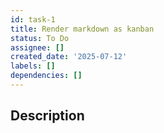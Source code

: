 ```yaml
---
id: task-1
title: Render markdown as kanban
status: To Do
assignee: []
created_date: '2025-07-12'
labels: []
dependencies: []
---
```


## Description
